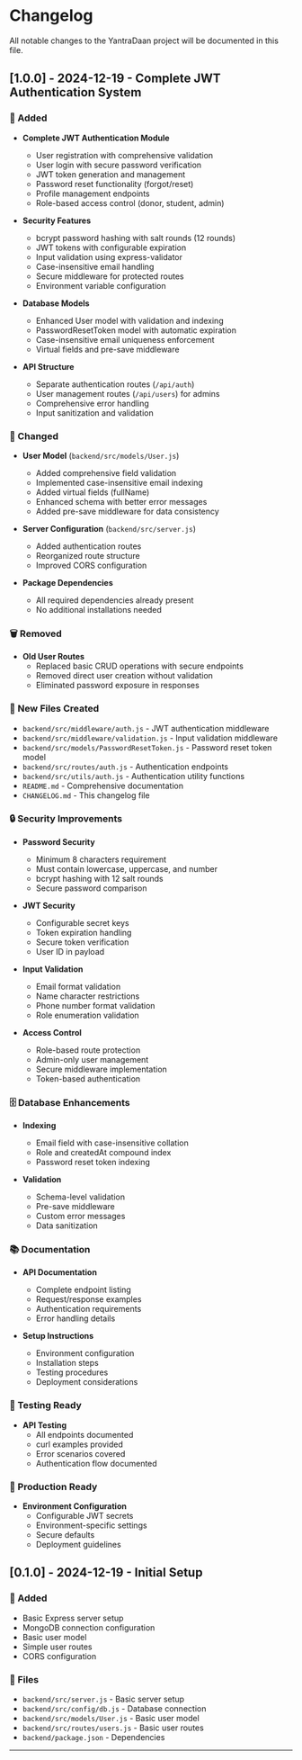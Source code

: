 # Changelog

All notable changes to the YantraDaan project will be documented in this file.

## [1.0.0] - 2024-12-19 - Complete JWT Authentication System

### 🚀 Added
- **Complete JWT Authentication Module**
  - User registration with comprehensive validation
  - User login with secure password verification
  - JWT token generation and management
  - Password reset functionality (forgot/reset)
  - Profile management endpoints
  - Role-based access control (donor, student, admin)

- **Security Features**
  - bcrypt password hashing with salt rounds (12 rounds)
  - JWT tokens with configurable expiration
  - Input validation using express-validator
  - Case-insensitive email handling
  - Secure middleware for protected routes
  - Environment variable configuration

- **Database Models**
  - Enhanced User model with validation and indexing
  - PasswordResetToken model with automatic expiration
  - Case-insensitive email uniqueness enforcement
  - Virtual fields and pre-save middleware

- **API Structure**
  - Separate authentication routes (`/api/auth`)
  - User management routes (`/api/users`) for admins
  - Comprehensive error handling
  - Input sanitization and validation

### 🔧 Changed
- **User Model** (`backend/src/models/User.js`)
  - Added comprehensive field validation
  - Implemented case-insensitive email indexing
  - Added virtual fields (fullName)
  - Enhanced schema with better error messages
  - Added pre-save middleware for data consistency

- **Server Configuration** (`backend/src/server.js`)
  - Added authentication routes
  - Reorganized route structure
  - Improved CORS configuration

- **Package Dependencies**
  - All required dependencies already present
  - No additional installations needed

### 🗑️ Removed
- **Old User Routes**
  - Replaced basic CRUD operations with secure endpoints
  - Removed direct user creation without validation
  - Eliminated password exposure in responses

### 📁 New Files Created
- `backend/src/middleware/auth.js` - JWT authentication middleware
- `backend/src/middleware/validation.js` - Input validation middleware
- `backend/src/models/PasswordResetToken.js` - Password reset token model
- `backend/src/routes/auth.js` - Authentication endpoints
- `backend/src/utils/auth.js` - Authentication utility functions
- `README.md` - Comprehensive documentation
- `CHANGELOG.md` - This changelog file

### 🔒 Security Improvements
- **Password Security**
  - Minimum 8 characters requirement
  - Must contain lowercase, uppercase, and number
  - bcrypt hashing with 12 salt rounds
  - Secure password comparison

- **JWT Security**
  - Configurable secret keys
  - Token expiration handling
  - Secure token verification
  - User ID in payload

- **Input Validation**
  - Email format validation
  - Name character restrictions
  - Phone number format validation
  - Role enumeration validation

- **Access Control**
  - Role-based route protection
  - Admin-only user management
  - Secure middleware implementation
  - Token-based authentication

### 🗄️ Database Enhancements
- **Indexing**
  - Email field with case-insensitive collation
  - Role and createdAt compound index
  - Password reset token indexing

- **Validation**
  - Schema-level validation
  - Pre-save middleware
  - Custom error messages
  - Data sanitization

### 📚 Documentation
- **API Documentation**
  - Complete endpoint listing
  - Request/response examples
  - Authentication requirements
  - Error handling details

- **Setup Instructions**
  - Environment configuration
  - Installation steps
  - Testing procedures
  - Deployment considerations

### 🧪 Testing Ready
- **API Testing**
  - All endpoints documented
  - curl examples provided
  - Error scenarios covered
  - Authentication flow documented

### 🚀 Production Ready
- **Environment Configuration**
  - Configurable JWT secrets
  - Environment-specific settings
  - Secure defaults
  - Deployment guidelines

## [0.1.0] - 2024-12-19 - Initial Setup

### 🚀 Added
- Basic Express server setup
- MongoDB connection configuration
- Basic user model
- Simple user routes
- CORS configuration

### 📁 Files
- `backend/src/server.js` - Basic server setup
- `backend/src/config/db.js` - Database connection
- `backend/src/models/User.js` - Basic user model
- `backend/src/routes/users.js` - Basic user routes
- `backend/package.json` - Dependencies

---
